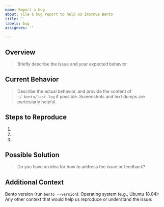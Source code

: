 ```yaml
---
name: Report a bug
about: File a bug report to help us improve Bento
title: ''
labels: bug
assignees: ''

---
```


## Overview
> Briefly describe the issue and your expected behavior

## Current Behavior
> Describe the actual behavior, and provide the content of `~/.bento/last.log` if possible. Screenshots and text dumps are particularly helpful.

## Steps to Reproduce

1.
2.
3.

## Possible Solution
> Do you have an idea for how to address the issue or feedback?

## Additional Context
Bento version (run `bento --version`):
Operating system (e.g., Ubuntu 18.04):
Any other context that would help us reproduce or understand the issue: 
